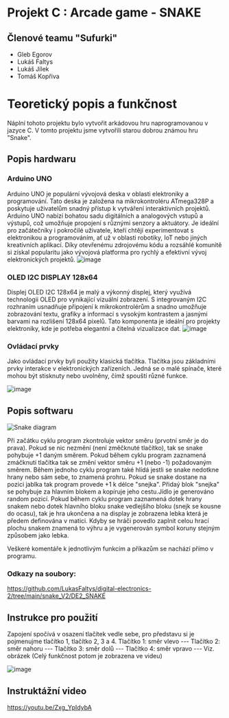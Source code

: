 # Projekt C : Arcade game - SNAKE

## Členové teamu "Sufurki"

* Gleb Egorov     
* Lukáš Faltys
* Lukáš Jílek
* Tomáš Kopřiva

# Teoretický popis a funkčnost

Náplní tohoto projektu bylo vytvořit arkádovou hru naprogramovanou v jazyce C. V tomto projektu jsme vytvořili starou dobrou známou hru "Snake". 

## Popis hardwaru
### Arduino UNO
Arduino UNO je populární vývojová deska v oblasti elektroniky a programování. Tato deska je založena na mikrokontroléru ATmega328P a poskytuje uživatelům snadný přístup k vytváření interaktivních projektů. Arduino UNO nabízí bohatou sadu digitálních a analogových vstupů a výstupů, což umožňuje propojení s různými senzory a aktuátory. Je ideální pro začátečníky i pokročilé uživatele, kteří chtějí experimentovat s elektronikou a programováním, ať už v oblasti robotiky, IoT nebo jiných kreativních aplikací. Díky otevřenému zdrojovému kódu a rozsáhlé komunitě si získal popularitu jako vývojová platforma pro rychlý a efektivní vývoj elektronických projektů.
![image](https://github.com/240632/digital-electronic-2/assets/124742212/e6df00ce-38f4-4f42-8e67-a39c9064405e)

### OLED I2C DISPLAY 128x64
Displej OLED I2C 128x64 je malý a výkonný displej, který využívá technologii OLED pro vynikající vizuální zobrazení. S integrovaným I2C rozhraním usnadňuje připojení k mikrokontrolérům a snadno umožňuje zobrazování textu, grafiky a informací s vysokým kontrastem a jasnými barvami na rozlišení 128x64 pixelů. Tato komponenta je ideální pro projekty elektroniky, kde je potřeba elegantní a čitelná vizualizace dat.
![image](https://github.com/240632/digital-electronic-2/assets/124742212/8833e9ea-d3e8-459c-9fa1-6a4dffcbd59e)

### Ovládací prvky
Jako ovládací prvky byli použity klasická tlačítka. Tlačítka jsou základními prvky interakce v elektronických zařízeních. Jedná se o malé spínače, které mohou být stisknuty nebo uvolněny, čímž spouští různé funkce.
                                    
![image](https://github.com/240632/digital-electronic-2/assets/124742212/ed933b23-3d57-4d85-a429-439a532490bc)



## Popis softwaru

![Snake diagram](https://github.com/240632/digital-electronic-2/assets/124742212/14196b2e-7398-49d4-89be-766888ef14c1)


Při začátku cyklu program zkontroluje vektor směru (prvotní směr je do prava). Pokud se nic nezmění (není změčknuté tlačítko), tak se snake pohybuje +1 daným směrem. Pokud během cyklu program zaznamená zmáčknutí tlačítka tak se změní vektor směru +1 (nebo -1) požadovaným směrem. Během jednoho cyklu program také hlídá jestli se snake nedotkne hrany nebo sám sebe, to znamená prohru. Pokud se snake dostane na pozici jablka tak program provede +1 k délce "snejka". Přidaý blok "snejka" se pohybuje za hlavním blokem a kopíruje jeho cestu.Jídlo je generováno random pozicí. 
Pokud během cyklu program zaznamená dotek hrany snakem nebo dotek hlavního bloku snake vedlejšího bloku (snejk se kousne do ocasu), tak je hra ukončena a na display je zobrazena lebka která je předem definována v matici.
Kdyby se hráči povedlo zaplnit celou hrací plochu snakem znamená to výhru a je vygenerován symbol koruny stejným způsobem jako lebka.

Veškeré komentáře k jednotlivým funkcím a příkazům se nachází přímo v programu.

### Odkazy na soubory: 
https://github.com/LukasFaltys/digital-electronics-2/tree/main/snake_V2/DE2_SNAKE


## Instrukce pro použití

Zapojení spočívá v osazení tlačítek vedle sebe, pro představu si je pojmenujme tlačítko 1, tlačítko 2, 3 a 4.
Tlačítko 1: směr vlevo --- 
Tlačítko 2: směr nahoru --- 
Tlačítko 3: směr dolů --- 
Tlačítko 4: směr vpravo --- 
Viz. obrázek (Celý funkčnost potom je zobrazena ve videu)

![image](https://github.com/240632/digital-electronic-2/assets/124742212/008ebd82-aaef-47f8-ae72-f50be94dd445)


## Instruktážní video
https://youtu.be/Zxg_YpIdybA


